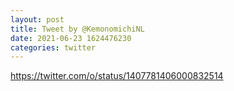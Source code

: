 ```yaml
--- 
layout: post 
title: Tweet by @KemonomichiNL 
date: 2021-06-23 1624476230 
categories: twitter 
--- 
```

https://twitter.com/o/status/1407781406000832514